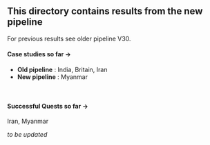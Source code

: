 ## This directory contains results from the new pipeline <br>
For previous results see older pipeline V30. <br>

#### Case studies so far -> <br>

* **Old pipeline** : India, Britain, Iran <br>
* **New pipeline** : Myanmar <br>

<br>

#### Successful Quests so far -> <br>
Iran, Myanmar <br>




_to be updated_

